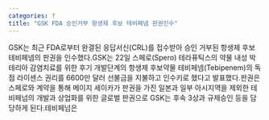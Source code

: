 ```yaml
---
categories: f
title: "GSK FDA 승인거부 항생제 후보 테비페넴 판권인수"
---
```

GSK는 최근 FDA로부터 완결된 응답서신(CRL)를 접수받아 승인 거부된 항생제 후보 테비페넴의 판권을 인수했다.GSK는 22일 스페로(Spero) 테라퓨틱스의 약물 내성 박테리아 감염치료를 위한 후기 개발단계의 항생제 후보약물 테비페넴(Tebipenem)의 독점 라이센스 권리를 6600만 달러 선불금을 지불하고 인수키로 했다고 발표했다.판권은 스페로와 계약을 통해 메이지 세이카가 판권을 가진 일본과 일부 아시지역을 제외한 테비페넘의 개발과 상업화를 위한 글로벌 판권으로 GSK는 후속 3상과 규제승인 등을 담당하게 된다.테비페넘은